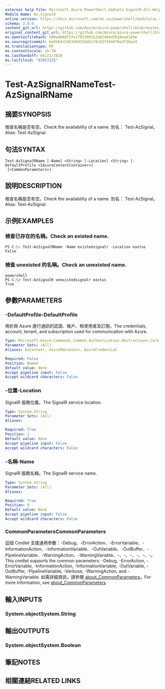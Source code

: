 ```yaml
---
external help file: Microsoft.Azure.PowerShell.Cmdlets.SignalR.dll-Help.xml
Module Name: Az.SignalR
online version: https://docs.microsoft.com/en-us/powershell/module/az.signalr/test-azsignalrname
schema: 2.0.0
content_git_url: https://github.com/Azure/azure-powershell/blob/master/src/SignalR/SignalR/help/Test-AzSignalRName.md
original_content_git_url: https://github.com/Azure/azure-powershell/blob/master/src/SignalR/SignalR/help/Test-AzSignalRName.md
ms.openlocfilehash: b00a408df2fe1705309152a02484d3b18ea41e9e
ms.sourcegitcommit: 6a91b4c545350d316d3cf8c62f384478e3f3ba24
ms.translationtype: MT
ms.contentlocale: zh-TW
ms.lasthandoff: 04/21/2020
ms.locfileid: "93957225"
---
```

# <span data-ttu-id="fe312-101">Test-AzSignalRName</span><span class="sxs-lookup"><span data-stu-id="fe312-101">Test-AzSignalRName</span></span>

## <span data-ttu-id="fe312-102">摘要</span><span class="sxs-lookup"><span data-stu-id="fe312-102">SYNOPSIS</span></span>
<span data-ttu-id="fe312-103">檢查名稱是否有空。</span><span class="sxs-lookup"><span data-stu-id="fe312-103">Check the availability of a name.</span></span> <span data-ttu-id="fe312-104">別名： Test-AzSignal。</span><span class="sxs-lookup"><span data-stu-id="fe312-104">Alias: Test-AzSignal.</span></span>

## <span data-ttu-id="fe312-105">句法</span><span class="sxs-lookup"><span data-stu-id="fe312-105">SYNTAX</span></span>

```
Test-AzSignalRName [-Name] <String> [-Location] <String> [-DefaultProfile <IAzureContextContainer>]
 [<CommonParameters>]
```

## <span data-ttu-id="fe312-106">說明</span><span class="sxs-lookup"><span data-stu-id="fe312-106">DESCRIPTION</span></span>
<span data-ttu-id="fe312-107">檢查名稱是否有空。</span><span class="sxs-lookup"><span data-stu-id="fe312-107">Check the availability of a name.</span></span> <span data-ttu-id="fe312-108">別名： Test-AzSignal。</span><span class="sxs-lookup"><span data-stu-id="fe312-108">Alias: Test-AzSignal.</span></span>

## <span data-ttu-id="fe312-109">示例</span><span class="sxs-lookup"><span data-stu-id="fe312-109">EXAMPLES</span></span>

### <span data-ttu-id="fe312-110">檢查已存在的名稱。</span><span class="sxs-lookup"><span data-stu-id="fe312-110">Check an existed name.</span></span>
```powershell
PS C:\> Test-AzSignalRName -Name existedsignalr -Location eastus
False
```

### <span data-ttu-id="fe312-111">檢查 unexisted 的名稱。</span><span class="sxs-lookup"><span data-stu-id="fe312-111">Check an unexisted name.</span></span>
```
powershell
PS C:\> Test-AzSignalR unexistedsignalr eastus
True
```

## <span data-ttu-id="fe312-112">參數</span><span class="sxs-lookup"><span data-stu-id="fe312-112">PARAMETERS</span></span>

### <span data-ttu-id="fe312-113">-DefaultProfile</span><span class="sxs-lookup"><span data-stu-id="fe312-113">-DefaultProfile</span></span>
<span data-ttu-id="fe312-114">用於與 Azure 進行通訊的認證、帳戶、租使用者及訂閱。</span><span class="sxs-lookup"><span data-stu-id="fe312-114">The credentials, account, tenant, and subscription used for communication with Azure.</span></span>

```yaml
Type: Microsoft.Azure.Commands.Common.Authentication.Abstractions.Core.IAzureContextContainer
Parameter Sets: (All)
Aliases: AzContext, AzureRmContext, AzureCredential

Required: False
Position: Named
Default value: None
Accept pipeline input: False
Accept wildcard characters: False
```

### <span data-ttu-id="fe312-115">-位置</span><span class="sxs-lookup"><span data-stu-id="fe312-115">-Location</span></span>
<span data-ttu-id="fe312-116">SignalR 服務位置。</span><span class="sxs-lookup"><span data-stu-id="fe312-116">The SignalR service location.</span></span>

```yaml
Type: System.String
Parameter Sets: (All)
Aliases:

Required: True
Position: 1
Default value: None
Accept pipeline input: False
Accept wildcard characters: False
```

### <span data-ttu-id="fe312-117">-名稱</span><span class="sxs-lookup"><span data-stu-id="fe312-117">-Name</span></span>
<span data-ttu-id="fe312-118">SignalR 服務名稱。</span><span class="sxs-lookup"><span data-stu-id="fe312-118">The SignalR service name.</span></span>

```yaml
Type: System.String
Parameter Sets: (All)
Aliases:

Required: True
Position: 0
Default value: None
Accept pipeline input: False
Accept wildcard characters: False
```

### <span data-ttu-id="fe312-119">CommonParameters</span><span class="sxs-lookup"><span data-stu-id="fe312-119">CommonParameters</span></span>
<span data-ttu-id="fe312-120">這個 Cmdlet 支援通用參數：-Debug、-ErrorAction、-ErrorVariable、-InformationAction、-InformationVariable、-OutVariable、-OutBuffer、-PipelineVariable、-WarningAction、-WarningVariable、-、-、-、-、-、-。</span><span class="sxs-lookup"><span data-stu-id="fe312-120">This cmdlet supports the common parameters: -Debug, -ErrorAction, -ErrorVariable, -InformationAction, -InformationVariable, -OutVariable, -OutBuffer, -PipelineVariable, -Verbose, -WarningAction, and -WarningVariable.</span></span> <span data-ttu-id="fe312-121">如需詳細資訊，請參閱 [about_CommonParameters](http://go.microsoft.com/fwlink/?LinkID=113216)。</span><span class="sxs-lookup"><span data-stu-id="fe312-121">For more information, see [about_CommonParameters](http://go.microsoft.com/fwlink/?LinkID=113216).</span></span>

## <span data-ttu-id="fe312-122">輸入</span><span class="sxs-lookup"><span data-stu-id="fe312-122">INPUTS</span></span>

### <span data-ttu-id="fe312-123">System.object</span><span class="sxs-lookup"><span data-stu-id="fe312-123">System.String</span></span>

## <span data-ttu-id="fe312-124">輸出</span><span class="sxs-lookup"><span data-stu-id="fe312-124">OUTPUTS</span></span>

### <span data-ttu-id="fe312-125">System.object</span><span class="sxs-lookup"><span data-stu-id="fe312-125">System.Boolean</span></span>

## <span data-ttu-id="fe312-126">筆記</span><span class="sxs-lookup"><span data-stu-id="fe312-126">NOTES</span></span>

## <span data-ttu-id="fe312-127">相關連結</span><span class="sxs-lookup"><span data-stu-id="fe312-127">RELATED LINKS</span></span>
